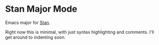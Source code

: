 # Stan Major Mode

Emacs major for [Stan](https://code.google.com/p/stan/).

Right now this is minimal, with just syntax highlighting and comments.
I'll get around to indenting soon.
